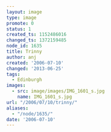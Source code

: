 ```yaml
---
layout: image
type: image
promote: 0
status: 1
created_ts: 1152486016
changed_ts: 1372159485
node_id: 1635
title: Trinny
author: anj
created: '2006-07-10'
changed: '2013-06-25'
tags:
  - Edinburgh
images:
  - src: image/images/IMG_1601_s.jpg
    name: IMG_1601_s.jpg
url: "/2006/07/10/trinny/"
aliases:
  - "/node/1635/"
date: '2006-07-10'
---
```


